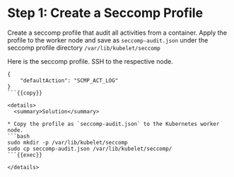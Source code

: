 # Step 1: Create a Seccomp Profile

Create a seccomp profile that audit all activities from a container. Apply the profile to the worker node and save as `seccomp-audit.json` under the seccomp profile directory `/var/lib/kubelet/seccomp`

Here is the seccomp profile. SSH to the respective node.

```
{
    "defaultAction": "SCMP_ACT_LOG"
}
```{{copy}}

<details>
  <summary>Solution</summary>

* Copy the profile as `seccomp-audit.json` to the Kubernetes worker node.
```bash
sudo mkdir -p /var/lib/kubelet/seccomp
sudo cp seccomp-audit.json /var/lib/kubelet/seccomp/
```{{exec}}

</details>
